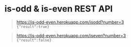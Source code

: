 # is-odd & is-even REST API

> https://is-odd-even.herokuapp.com/isodd?number=3
`{"result":true}`

> https://is-odd-even.herokuapp.com/iseven?number=3
`{"result":false}`
